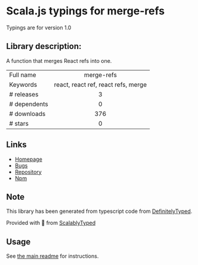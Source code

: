 
# Scala.js typings for merge-refs

Typings are for version 1.0

## Library description:
A function that merges React refs into one.

|                    |                 |
| ------------------ | :-------------: |
| Full name          | merge-refs |
| Keywords           | react, react ref, react refs, merge |
| # releases         | 3 |
| # dependents       | 0 |
| # downloads        | 376 |
| # stars            | 0 |

## Links
- [Homepage](https://github.com/wojtekmaj/merge-refs#readme)
- [Bugs](https://github.com/wojtekmaj/merge-refs/issues)
- [Repository](https://github.com/wojtekmaj/merge-refs)
- [Npm](https://www.npmjs.com/package/merge-refs)
    


## Note
This library has been generated from typescript code from [DefinitelyTyped](https://definitelytyped.org).

Provided with :purple_heart: from [ScalablyTyped](https://github.com/oyvindberg/ScalablyTyped)

## Usage
See [the main readme](../../readme.md) for instructions.


